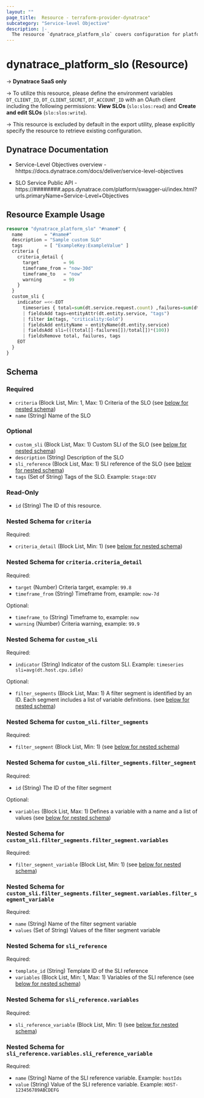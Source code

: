 ```yaml
---
layout: ""
page_title:  Resource - terraform-provider-dynatrace"
subcategory: "Service-level Objective"
description: |-
  The resource `dynatrace_platform_slo` covers configuration for platform service-level objectives
---
```


# dynatrace_platform_slo (Resource)

-> **Dynatrace SaaS only**

-> To utilize this resource, please define the environment variables `DT_CLIENT_ID`, `DT_CLIENT_SECRET`, `DT_ACCOUNT_ID` with an OAuth client including the following permissions: **View SLOs** (`slo:slos:read`) and **Create and edit SLOs** (`slo:slos:write`).

-> This resource is excluded by default in the export utility, please explicitly specify the resource to retrieve existing configuration.

## Dynatrace Documentation

- Service-Level Objectives overview - hhttps://docs.dynatrace.com/docs/deliver/service-level-objectives

- SLO Service Public API - https://########.apps.dynatrace.com/platform/swagger-ui/index.html?urls.primaryName=Service-Level+Objectives

## Resource Example Usage

```terraform
resource "dynatrace_platform_slo" "#name#" {
  name        = "#name#"
  description = "Sample custom SLO"
  tags        = [ "ExampleKey:ExampleValue" ]
  criteria {
    criteria_detail {
      target         = 96
      timeframe_from = "now-30d"
      timeframe_to   = "now"
      warning        = 99
    }
  }
  custom_sli {
    indicator =<<-EOT
      timeseries { total=sum(dt.service.request.count) ,failures=sum(dt.service.request.failure_count) }, by: { dt.entity.service }
      | fieldsAdd tags=entityAttr(dt.entity.service, "tags")
      | filter in(tags, "criticality:Gold")
      | fieldsAdd entityName = entityName(dt.entity.service)
      | fieldsAdd sli=(((total[]-failures[])/total[])*(100))
      | fieldsRemove total, failures, tags
    EOT
  }
}
```


<!-- schema generated by tfplugindocs -->
## Schema

### Required

- `criteria` (Block List, Min: 1, Max: 1) Criteria of the SLO (see [below for nested schema](#nestedblock--criteria))
- `name` (String) Name of the SLO

### Optional

- `custom_sli` (Block List, Max: 1) Custom SLI of the SLO (see [below for nested schema](#nestedblock--custom_sli))
- `description` (String) Description of the SLO
- `sli_reference` (Block List, Max: 1) SLI reference of the SLO (see [below for nested schema](#nestedblock--sli_reference))
- `tags` (Set of String) Tags of the SLO. Example: `Stage:DEV`

### Read-Only

- `id` (String) The ID of this resource.

<a id="nestedblock--criteria"></a>
### Nested Schema for `criteria`

Required:

- `criteria_detail` (Block List, Min: 1) (see [below for nested schema](#nestedblock--criteria--criteria_detail))

<a id="nestedblock--criteria--criteria_detail"></a>
### Nested Schema for `criteria.criteria_detail`

Required:

- `target` (Number) Criteria target, example: `99.8`
- `timeframe_from` (String) Timeframe from, example: `now-7d`

Optional:

- `timeframe_to` (String) Timeframe to, example: `now`
- `warning` (Number) Criteria warning, example: `99.9`



<a id="nestedblock--custom_sli"></a>
### Nested Schema for `custom_sli`

Required:

- `indicator` (String) Indicator of the custom SLI. Example: `timeseries sli=avg(dt.host.cpu.idle)`

Optional:

- `filter_segments` (Block List, Max: 1) A filter segment is identified by an ID. Each segment includes a list of variable definitions. (see [below for nested schema](#nestedblock--custom_sli--filter_segments))

<a id="nestedblock--custom_sli--filter_segments"></a>
### Nested Schema for `custom_sli.filter_segments`

Required:

- `filter_segment` (Block List, Min: 1) (see [below for nested schema](#nestedblock--custom_sli--filter_segments--filter_segment))

<a id="nestedblock--custom_sli--filter_segments--filter_segment"></a>
### Nested Schema for `custom_sli.filter_segments.filter_segment`

Required:

- `id` (String) The ID of the filter segment

Optional:

- `variables` (Block List, Max: 1) Defines a variable with a name and a list of values (see [below for nested schema](#nestedblock--custom_sli--filter_segments--filter_segment--variables))

<a id="nestedblock--custom_sli--filter_segments--filter_segment--variables"></a>
### Nested Schema for `custom_sli.filter_segments.filter_segment.variables`

Required:

- `filter_segment_variable` (Block List, Min: 1) (see [below for nested schema](#nestedblock--custom_sli--filter_segments--filter_segment--variables--filter_segment_variable))

<a id="nestedblock--custom_sli--filter_segments--filter_segment--variables--filter_segment_variable"></a>
### Nested Schema for `custom_sli.filter_segments.filter_segment.variables.filter_segment_variable`

Required:

- `name` (String) Name of the filter segment variable
- `values` (Set of String) Values of the filter segment variable






<a id="nestedblock--sli_reference"></a>
### Nested Schema for `sli_reference`

Required:

- `template_id` (String) Template ID of the SLI reference
- `variables` (Block List, Min: 1, Max: 1) Variables of the SLI reference (see [below for nested schema](#nestedblock--sli_reference--variables))

<a id="nestedblock--sli_reference--variables"></a>
### Nested Schema for `sli_reference.variables`

Required:

- `sli_reference_variable` (Block List, Min: 1) (see [below for nested schema](#nestedblock--sli_reference--variables--sli_reference_variable))

<a id="nestedblock--sli_reference--variables--sli_reference_variable"></a>
### Nested Schema for `sli_reference.variables.sli_reference_variable`

Required:

- `name` (String) Name of the SLI reference variable. Example: `hostIds`
- `value` (String) Value of the SLI reference variable. Example: `HOST-123456789ABCDEFG`
